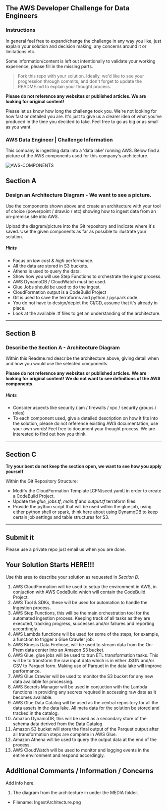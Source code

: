 ## The AWS Developer Challenge for Data Engineers
### Instructions

In general feel free to expand/change the challenge in any way you like, just explain your solution and decision making, any concerns around it or limitations etc.

Some information/content is left out intentionally to validate your working experience, please fill in the missing parts.

> Fork this repo with your solution. Ideally, we'd like to see your progression through commits, and don't forget to update the README.md to explain your thought process.

**Please do not reference any websites or published articles. We are looking for original content!**

Please let us know how long the challenge took you. We're not looking for how fast or detailed you are. It's just to give us a clearer idea of what you've produced in the time you decided to take. Feel free to go as big or as small as you want.

### AWS Data Engineer | Challenge Information

This company is ingesting data into a 'data lake' running AWS. Below find a picture of the AWS components used for this company's architecture. 

![AWS-COMPONENTS](/media/awscp.png)

## Section A
### Design an Architecture Diagram - We want to see a picture.
Use the components shown above and create an architecture with your tool of choice (powerpoint / draw.io / etc) showing how to ingest data from an on-premise site into AWS. 

Upload the diagram/picture into the Git repository and indicate where it's saved. Use the given components as far as possible to illustrate your solution.

##### Hints
* Focus on *low cost & high* performance.
* All the data are stored in S3 buckets.
* Athena is used to query the data.
* Show how you will use Step Functions to orchestrate the *ingest* process.
* AWS DynamoDB / CloudWatch must be used.
* Glue Jobs should be used to do the ingest.
* CloudFormation output is a CodeBuild Project
* Git is used to save the terraforms and python / pyspark code.
* You do not have to design/depict the CI/CD, assume that it's already in place.
* Look at the available .tf files to get an understanding of the architecture.
___

## Section B
### Describe the Section A - Architecture Diagram 

Within this Readme.md describe the architecture above, giving detail when and how you would use the selected components.

**Please do not reference any websites or published articles.** 
**We are looking for original content!** 
**We do not want to see definitions of the AWS components.**


##### Hints
* Consider aspects like security (iam / firewalls / vpc / security groups / roles)
* To each component used, give a detailed description on how it fits into the solution, please do not reference existing AWS documentation, use your own words! Feel free to document your thought process. We are interested to find out how you think.
___

## Section C
**Try your best do not keep the section open, we want to see how you apply yourself**

Within the Git Repository Structure:
* Modify the CloudFormation Template [CFN/seed.yaml] in order to create a CodeBuild Project.
* Update the _glue_jobs.tf_, _main.tf_ and _output.tf_ terraform files. 
* Provide the python script that will be used within the glue job, using either python shell or spark, think here about using DynamoDB to keep certain job settings and table structures for S3.
___

## Submit it

Please use a private repo just email us when you are done. 

## Your Solution Starts HERE!!!
Use this area to describe your solution as requested in *_Section B_*. 

1. AWS CloudFormation will be used to setup the environment in AWS, in conjuction with AWS CodeBuild which will contain the CodeBuild Project.
2. AWS Tool & SDKs, these will be used for automation to handle the Ingestion process.
3. AWS Step Functions, this will be the main orchestration tool for the automated ingestion process. Keeping track of all tasks as they are executed, tracking progress, successes and/or failures and reporting accordingly.
4. AWS Lambda functions will be used for some of the steps, for example, a function to trigger a Glue Crawler job.
5. AWS Kinesis Data Firehose, will be used to stream data from the On-Prem data center into an Amazon S3 bucket.
6. AWS Glue, glue jobs will be used to trun ETL transformation tasks. This will be to transform the raw input data which is in either JSON and/or CSV to Parquet form. Making use of Parquet in the data lake will improve performance. 
7. AWS Glue Crawler will be used to monitor the S3 bucket for any new data available for processing.
8. AWS Secrets Manager will be used in conjuction with the Lambda functions in providing any secrets required in accessing raw data as it becomes available. 
9. AWS Glue Data Catalog will be used as the central repository for all the data assets in the data lake. All meta data for the solution be stored and tracked in the catalog.
10. Amazon DynamoDB, this will be used as a secondary store of the schema data derived from the Data Catalog.
11. Amazon S3 bucket will store the final output of the Parquet output after all transformation steps are complete in AWS Glue.
12. Amazon Athena will be used to query the output data at the end of the process.
13. AWS CloudWatch will be used to monitor and logging events in the entire environment and respond accordingly. 


## Additional Comments / Information / Concerns
Add info here.

1. The diagram from the architecture in under the MEDIA folder.
- Filename: IngestArchitecture.png

